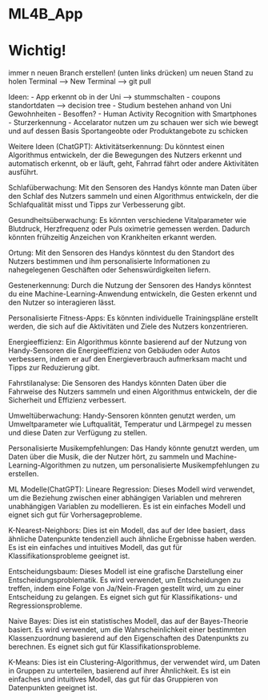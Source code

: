 # ML4B_App

# Wichtig! #
immer n neuen Branch erstellen! (unten links drücken)
um neuen Stand zu holen Terminal --> New Terminal --> git pull


Ideen:
	- App erkennt ob in der Uni --> stummschalten
	- coupons standortdaten --> decision tree
	- Studium bestehen anhand von Uni Gewohnheiten
	- Besoffen?
	- Human Activity Recognition with Smartphones
	- Sturzerkennung
	- Accelarator nutzen um zu schauen wer sich wie bewegt und auf dessen Basis Sportangeobte oder Produktangebote zu schicken 

Weitere Ideen (ChatGPT):
  Aktivitätserkennung: Du könntest einen Algorithmus entwickeln, der die Bewegungen des Nutzers erkennt und automatisch erkennt, ob er läuft, geht, Fahrrad fährt oder andere Aktivitäten ausführt.

  Schlafüberwachung: Mit den Sensoren des Handys könnte man Daten über den Schlaf des Nutzers sammeln und einen Algorithmus entwickeln, der die Schlafqualität misst und Tipps zur Verbesserung gibt.

  Gesundheitsüberwachung: Es könnten verschiedene Vitalparameter wie Blutdruck, Herzfrequenz oder Puls oximetrie gemessen werden. Dadurch könnten frühzeitig Anzeichen von Krankheiten erkannt werden.

  Ortung: Mit den Sensoren des Handys könntest du den Standort des Nutzers bestimmen und ihm personalisierte Informationen zu nahegelegenen Geschäften oder Sehenswürdigkeiten liefern.

  Gestenerkennung: Durch die Nutzung der Sensoren des Handys könntest du eine Machine-Learning-Anwendung entwickeln, die Gesten erkennt und den Nutzer so interagieren lässt.

  Personalisierte Fitness-Apps: Es könnten individuelle Trainingspläne erstellt werden, die sich auf die Aktivitäten und Ziele des Nutzers konzentrieren.

  Energieeffizienz: Ein Algorithmus könnte basierend auf der Nutzung von Handy-Sensoren die Energieeffizienz von Gebäuden oder Autos verbessern, indem er auf den Energieverbrauch aufmerksam macht und Tipps zur Reduzierung gibt.

  Fahrstilanalyse: Die Sensoren des Handys könnten Daten über die Fahrweise des Nutzers sammeln und einen Algorithmus entwickeln, der die Sicherheit und Effizienz verbessert.

  Umweltüberwachung: Handy-Sensoren könnten genutzt werden, um Umweltparameter wie Luftqualität, Temperatur und Lärmpegel zu messen und diese Daten zur Verfügung zu stellen.

  Personalisierte Musikempfehlungen: Das Handy könnte genutzt werden, um Daten über die Musik, die der Nutzer hört, zu sammeln und Machine-Learning-Algorithmen zu nutzen, um personalisierte Musikempfehlungen zu erstellen.


ML Modelle(ChatGPT):
  Lineare Regression: Dieses Modell wird verwendet, um die Beziehung zwischen einer abhängigen Variablen und mehreren unabhängigen Variablen zu modellieren. Es ist ein einfaches Modell und eignet sich gut für Vorhersageprobleme.

  K-Nearest-Neighbors: Dies ist ein Modell, das auf der Idee basiert, dass ähnliche Datenpunkte tendenziell auch ähnliche Ergebnisse haben werden. Es ist ein einfaches und intuitives Modell, das gut für Klassifikationsprobleme geeignet ist.

  Entscheidungsbaum: Dieses Modell ist eine grafische Darstellung einer Entscheidungsproblematik. Es wird verwendet, um Entscheidungen zu treffen, indem eine Folge von Ja/Nein-Fragen gestellt wird, um zu einer Entscheidung zu gelangen. Es eignet sich gut für Klassifikations- und Regressionsprobleme.

  Naive Bayes: Dies ist ein statistisches Modell, das auf der Bayes-Theorie basiert. Es wird verwendet, um die Wahrscheinlichkeit einer bestimmten Klassenzuordnung basierend auf den Eigenschaften des Datenpunkts zu berechnen. Es eignet sich gut für Klassifikationsprobleme.

  K-Means: Dies ist ein Clustering-Algorithmus, der verwendet wird, um Daten in Gruppen zu unterteilen, basierend auf ihrer Ähnlichkeit. Es ist ein einfaches und intuitives Modell, das gut für das Gruppieren von Datenpunkten geeignet ist.

